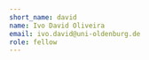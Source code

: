 ```yaml
---
short_name: david
name: Ivo David Oliveira
email: ivo.david@uni-oldenburg.de 
role: fellow
---
```


